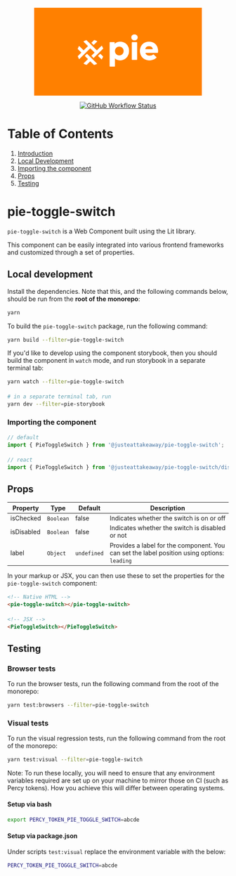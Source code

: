 <p align="center">
  <img align="center" src="../../../readme_image.png" height="200" alt="">
</p>

<p align="center">
  <a href="https://www.npmjs.com/@justeattakeaway/pie-toggle-switch">
    <img alt="GitHub Workflow Status" src="https://img.shields.io/npm/v/@justeattakeaway/pie-toggle-switch.svg">
  </a>
</p>

# Table of Contents

1. [Introduction](#pie-toggle-switch)
2. [Local Development](#local-development)
3. [Importing the component](#importing-the-component)
4. [Props](#props)
5. [Testing](#testing)

# pie-toggle-switch

`pie-toggle-switch` is a Web Component built using the Lit library.

This component can be easily integrated into various frontend frameworks and customized through a set of properties.

## Local development

Install the dependencies. Note that this, and the following commands below, should be run from the **root of the monorepo**:

```bash
yarn
```

To build the `pie-toggle-switch` package, run the following command:

```bash
yarn build --filter=pie-toggle-switch
```

If you'd like to develop using the component storybook, then you should build the component in `watch` mode, and run storybook in a separate terminal tab:

```bash
yarn watch --filter=pie-toggle-switch

# in a separate terminal tab, run
yarn dev --filter=pie-storybook
```

### Importing the component

```js
// default
import { PieToggleSwitch } from '@justeattakeaway/pie-toggle-switch';

// react
import { PieToggleSwitch } from '@justeattakeaway/pie-toggle-switch/dist/react';
```

## Props

| Property | Type | Default | Description |
|---|---|---|---|
| isChecked  | `Boolean` | false | Indicates whether the switch is on or off |
| isDisabled | `Boolean` | false | Indicates whether the switch is disabled or not |
| label      | `Object`  | `undefined` | Provides a label for the component. You can set the label position using options: `leading` | `trailing` e.g object: `label: { text: 'Label', position: 'leading' }` |

In your markup or JSX, you can then use these to set the properties for the `pie-toggle-switch` component:

```html
<!-- Native HTML -->
<pie-toggle-switch></pie-toggle-switch>

<!-- JSX -->
<PieToggleSwitch></PieToggleSwitch>
```

## Testing

### Browser tests

To run the browser tests, run the following command from the root of the monorepo:

```bash
yarn test:browsers --filter=pie-toggle-switch
```

### Visual tests

To run the visual regression tests, run the following command from the root of the monorepo:

```bash
yarn test:visual --filter=pie-toggle-switch
```

Note: To run these locally, you will need to ensure that any environment variables required are set up on your machine to mirror those on CI (such as Percy tokens). How you achieve this will differ between operating systems.

#### Setup via bash

```bash
export PERCY_TOKEN_PIE_TOGGLE_SWITCH=abcde
```

#### Setup via package.json

Under scripts `test:visual` replace the environment variable with the below:

```bash
PERCY_TOKEN_PIE_TOGGLE_SWITCH=abcde
```
